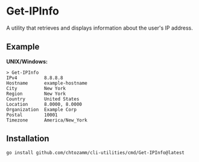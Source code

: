 # Get-IPInfo

A utility that retrieves and displays information about the user's IP address.

## Example

**UNIX/Windows:**

```
> Get-IPInfo
IPv4          8.8.8.8
Hostname      example-hostname
City          New York
Region        New York
Country       United States
Location      8.0000, 8.0000
Organization  Example Corp
Postal        10001
Timezone      America/New_York
```

## Installation

```
go install github.com/chtozamm/cli-utilities/cmd/Get-IPInfo@latest
```


